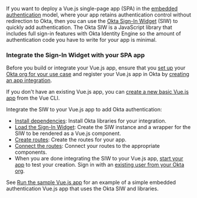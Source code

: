 If you want to deploy a Vue.js single-page app (SPA) in the [embedded authentication](/docs/concepts/redirect-vs-embedded/#embedded-authentication) model, where your app retains authentication control without redirection to Okta, then you can use the [Okta Sign-In Widget](/code/javascript/okta_sign-in_widget/) (SIW) to quickly add authentication. The Okta SIW is a JavaScript library that includes full sign-in features with Okta Identity Engine so the amount of authentication code you have to write for your app is minimal.

### Integrate the Sign-In Widget with your SPA app

Before you build or integrate your Vue.js app, ensure that you [set up](/docs/guides/oie-embedded-common-org-setup/nodejs/main/#get-set-up) your [Okta org for your use case](/docs/guides/oie-embedded-common-org-setup/nodejs/main/#set-up-your-okta-org-for-your-use-case) and register your Vue.js app in Okta by [creating an app integration](#create-an-okta-app-integration).

If you don't have an existing Vue.js app, you can [create a new basic Vue.js app](#create-a-new-vue-js-app) from the Vue CLI.

Integrate the SIW to your Vue.js app to add Okta authentication:

 * [Install dependencies](#install-dependencies): Install Okta libraries for your integration.
 * [Load the Sign-In Widget](#load-the-sign-in-widget): Create the SIW instance and a wrapper for the SIW to be rendered as a Vue.js component.
 * [Create routes](#create-routes): Create the routes for your app.
 * [Connect the routes](#connect-the-routes): Connect your routes to the appropriate components.
 * When you are done integrating the SIW to your Vue.js app, [start your app](#start-your-app) to test your creation. Sign in with an [existing user from your Okta org](/docs/guides/quickstart/cli/main/#add-a-user-using-the-admin-console).

See [Run the sample Vue.js app](#run-the-sample-vue-js-app) for an example of a simple embedded authentication Vue.js app that uses the Okta SIW and libraries.
